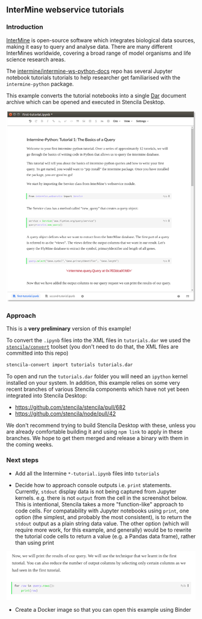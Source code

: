 ## InterMine webservice tutorials

### Introduction

[InterMine](http://intermine.org/) is open-source software which integrates biological data sources, making it easy to query and analyse data. There are many different InterMines worldwide, covering a broad range of model organisms and life science research areas.

The [intermine/intermine-ws-python-docs](https://github.com/intermine/intermine-ws-python-docs) repo has several Jupyter notebook tutorials tutorials to help researcher get familiarised with the `intermine-python` package.

This example converts the tutorial notebooks into a single [Dar](https://github.com/substance/dar) document archive which can be opened and executed in Stencila Desktop.

![](screenshot-first-tutorial.png)

### Approach

This is a **very preliminary** version of this example!

To convert the `.ipynb` files into the XML files in `tutorials.dar` we used the [`stencila/convert`](https://github.com/stencila/convert) toolset (you don't need to do that, the XML files are committed into this repo)

```bash
stencila-convert import tutorials tutorials.dar
```

To open and run the `tutorials.dar` folder you will need an `ipython` kernel installed on your system. In addition, this example relies on some very recent branches of various Stencila components which have not yet been integrated into Stencila Desktop:

- https://github.com/stencila/stencila/pull/682
- https://github.com/stencila/node/pull/42

We don't recommend trying to build Stencila Desktop with these, unless you are already comfortable building it and using `npm link` to apply in these branches. We hope to get them merged and release a binary with them in the coming weeks.

### Next steps

- Add all the Intermine `*-tutorial.ipynb` files into `tutorials`

- Decide how to approach console outputs i.e. `print` statements. Currently, `stdout` display data is not being captured from Jupyter kernels. e.g. there is not `output` from the cell in the screenshot below. This is intentional, Stencila takes a more "function-like" approach to code cells. For compatability with Jupyter notebooks using `print`, one option (the simplest, and probably the most consistent), is to return the `stdout` output as a plain string data value. The other option (which will require more work, for this example, and generally) would be to rewrite the tutorial code cells to return a value (e.g. a Pandas data frame), rather than using print

![](screenshot-print.png)

- Create a Docker image so that you can open this example using Binder
